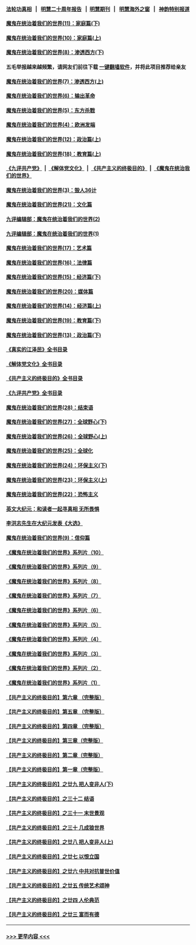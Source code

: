 #### [法轮功真相](https://github.com/gfw-breaker/truth/blob/master/README.md?t=0) &nbsp;&nbsp;|&nbsp;&nbsp; [明慧二十周年报告](https://github.com/gfw-breaker/mh-reports/blob/master/README.md?t=0) &nbsp;&nbsp;|&nbsp;&nbsp;[明慧期刊](https://github.com/gfw-breaker/mh-qikan) &nbsp;&nbsp;|&nbsp;&nbsp; [明慧海外之窗](https://github.com/gfw-breaker/mh-news/blob/master/README.md?t=0) &nbsp;&nbsp;|&nbsp;&nbsp; [神韵特别报道](https://github.com/gfw-breaker/mh-news/blob/master/shenyun.md?t=0)
#### [魔鬼在统治着我们的世界(11)：家庭篇(下)](../pages/nsc422/n10440961.md?t=01040043) 
#### [魔鬼在统治着我们的世界(10)：家庭篇(上)](../pages/nsc422/n10435448.md?t=01040043) 
#### [魔鬼在统治着我们的世界(8)：渗透西方(下)](../pages/nsc422/n10429603.md?t=01040043) 
#### 五毛举报越来越频繁，请网友们前往下载 [一键翻墙软件](https://github.com/gfw-breaker/ssr-accounts)，并将此项目推荐给亲友
#### [魔鬼在统治着我们的世界(7)：渗透西方(上)](../pages/nsc422/n10426013.md?t=01040043) 
#### [魔鬼在统治着我们的世界(6)：输出革命](../pages/nsc422/n10421536.md?t=01040043) 
#### [魔鬼在统治着我们的世界(5)：东方杀戮](../pages/nsc422/n10417707.md?t=01040043) 
#### [魔鬼在统治着我们的世界(4)：欧洲发端](../pages/nsc422/n10414890.md?t=01040043) 
#### [魔鬼在统治着我们的世界(12)：政治篇(上)](../pages/nsc422/n10444576.md?t=01040043) 
#### [魔鬼在统治着我们的世界(18)：教育篇(上)](../pages/nsc422/n10526970.md?t=01040043) 
#### [《九评共产党》](https://github.com/begood0513/9ping.md/blob/master/README.md) &nbsp;|&nbsp; [《解体党文化》](../../../../jtdwh.md/blob/master/README.md)  &nbsp;|&nbsp; [《共产主义的终极目的》](../../../../gczydzjmd.md/blob/master/README.md) &nbsp;|&nbsp; [《魔鬼在统治我们的世界》](../../../../mgztzwmdsj.md/blob/master/README.md) 
#### [魔鬼在统治着我们的世界(3)：毁人36计](../pages/nsc422/n10411583.md?t=01040043) 
#### [魔鬼在统治着我们的世界(21)：文化篇](../pages/nsc422/n10597706.md?t=01040043) 
#### [九评编辑部：魔鬼在统治着我们的世界(2)](../pages/nsc422/n10410036.md?t=01040043) 
#### [九评编辑部：魔鬼在统治着我们的世界(1)](../pages/nsc422/n10406825.md?t=01040043) 
#### [魔鬼在统治着我们的世界(17)：艺术篇](../pages/nsc422/n10499093.md?t=01040043) 
#### [魔鬼在统治着我们的世界(16)：法律篇](../pages/nsc422/n10485969.md?t=01040043) 
#### [魔鬼在统治着我们的世界(15)：经济篇(下)](../pages/nsc422/n10469975.md?t=01040043) 
#### [魔鬼在统治着我们的世界(20)：媒体篇](../pages/nsc422/n10586579.md?t=01040043) 
#### [魔鬼在统治着我们的世界(14)：经济篇(上)](../pages/nsc422/n10457370.md?t=01040043) 
#### [魔鬼在统治着我们的世界(19)：教育篇(下)](../pages/nsc422/n10564808.md?t=01040043) 
#### [魔鬼在统治着我们的世界(13)：政治篇(下)](../pages/nsc422/n10448270.md?t=01040043) 
#### [《真实的江泽民》全书目录](../pages/nsc422/n13721399.md?t=01040043) 
#### [《解体党文化》全书目录](../pages/nsc422/n13721157.md?t=01040043) 
#### [《共产主义的终极目的》全书目录](../pages/nsc422/n13721048.md?t=01040043) 
#### [《九评共产党》全书目录](../pages/nsc422/n13708085.md?t=01040043) 
#### [魔鬼在统治着我们的世界(28)：结束语](../pages/nsc422/n10936246.md?t=01040043) 
#### [魔鬼在统治着我们的世界(27)：全球野心(下)](../pages/nsc422/n10928319.md?t=01040043) 
#### [魔鬼在统治着我们的世界(26)：全球野心(上)](../pages/nsc422/n10900318.md?t=01040043) 
#### [魔鬼在统治着我们的世界(25)：全球化](../pages/nsc422/n10788205.md?t=01040043) 
#### [魔鬼在统治着我们的世界(24)：环保主义(下)](../pages/nsc422/n10695307.md?t=01040043) 
#### [魔鬼在统治着我们的世界(23)：环保主义(上)](../pages/nsc422/n10688613.md?t=01040043) 
#### [魔鬼在统治着我们的世界(22)：恐怖主义](../pages/nsc422/n10614727.md?t=01040043) 
#### [英文大纪元：和读者一起寻真相 无所畏惧](../pages/nsc422/n12542027.md?t=01040043) 
#### [李洪志先生在大纪元发表《大选》](../pages/nsc422/n12534746.md?t=01040043) 
#### [魔鬼在统治着我们的世界(9)：信仰篇](../pages/nsc422/n10432159.md?t=01040043) 
#### [《魔鬼在统治着我们的世界》系列片（10）](../pages/nsc422/n12292670.md?t=01040043) 
#### [《魔鬼在统治着我们的世界》系列片（9）](../pages/nsc422/n12290859.md?t=01040043) 
#### [《魔鬼在统治着我们的世界》系列片（8）](../pages/nsc422/n12287445.md?t=01040043) 
#### [《魔鬼在统治着我们的世界》系列片（7）](../pages/nsc422/n12283425.md?t=01040043) 
#### [《魔鬼在统治着我们的世界》系列片（6）](../pages/nsc422/n12282314.md?t=01040043) 
#### [《魔鬼在统治着我们的世界》系列片（5）](../pages/nsc422/n12281419.md?t=01040043) 
#### [《魔鬼在统治着我们的世界》系列片（4）](../pages/nsc422/n12274024.md?t=01040043) 
#### [《魔鬼在统治着我们的世界》系列片（3）](../pages/nsc422/n12271322.md?t=01040043) 
#### [《魔鬼在统治着我们的世界》系列片（2）](../pages/nsc422/n12269049.md?t=01040043) 
#### [《魔鬼在统治着我们的世界》系列片（1）](../pages/nsc422/n12267575.md?t=01040043) 
#### [【共产主义的终极目的】第六章 （完整版）](../pages/nsc422/n11428913.md?t=01040043) 
#### [【共产主义的终极目的】第五章 （完整版）](../pages/nsc422/n11428912.md?t=01040043) 
#### [【共产主义的终极目的】第四章 （完整版）](../pages/nsc422/n11428907.md?t=01040043) 
#### [【共产主义的终极目的】第三章（完整版）](../pages/nsc422/n11428848.md?t=01040043) 
#### [【共产主义的终极目的】第二章（完整版）](../pages/nsc422/n11428831.md?t=01040043) 
#### [【共产主义的终极目的】第一章（完整版）](../pages/nsc422/n11417651.md?t=01040043) 
#### [【共产主义的终极目的】之廿九 把人变非人(下)](../pages/nsc422/n11344140.md?t=01040043) 
#### [【共产主义的终极目的】之三十二 结语](../pages/nsc422/n11360535.md?t=01040043) 
#### [【共产主义的终极目的】之三十一 末世景观](../pages/nsc422/n11351129.md?t=01040043) 
#### [【共产主义的终极目的】之三十 几成狼世界](../pages/nsc422/n11348280.md?t=01040043) 
#### [【共产主义的终极目的】之廿八 把人变非人(上)](../pages/nsc422/n11340492.md?t=01040043) 
#### [【共产主义的终极目的】之廿七 以恨立国](../pages/nsc422/n11336944.md?t=01040043) 
#### [【共产主义的终极目的】之廿六 中共对抗普世价值](../pages/nsc422/n11324785.md?t=01040043) 
#### [【共产主义的终极目的】之廿五 传统艺术颂神](../pages/nsc422/n11296396.md?t=01040043) 
#### [【共产主义的终极目的】之廿四 人伦典范](../pages/nsc422/n11296397.md?t=01040043) 
#### [【共产主义的终极目的】之廿三 富而有德](../pages/nsc422/n11283598.md?t=01040043) 

----
#### [ >>> 更早内容 <<< ](../indexes/nsc422-earlier.md)
